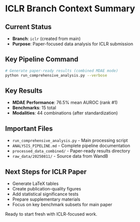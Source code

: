 # ICLR Branch Context Summary

## Current Status
- **Branch**: `iclr` (created from main)
- **Purpose**: Paper-focused data analysis for ICLR submission

## Key Pipeline Command
```bash
# Generate paper-ready results (combined MDAE mode)
python run_comprehensive_analysis.py --verbose
```

## Key Results
- **MDAE Performance**: 76.5% mean AUROC (rank #1)
- **Benchmarks**: 15 total
- **Modalities**: 44 combinations (after standardization)

## Important Files
- `run_comprehensive_analysis.py` - Main processing script
- `ANALYSIS_PIPELINE.md` - Complete pipeline documentation  
- `processed_data_combined/` - Paper-ready results directory
- `raw_data/20250811/` - Source data from WandB

## Next Steps for ICLR Paper
- Generate LaTeX tables
- Create publication-quality figures
- Add statistical significance tests
- Prepare supplementary materials
- Focus on key benchmark subsets for main paper

Ready to start fresh with ICLR-focused work.